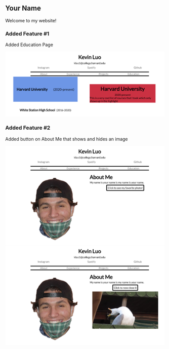 ## Your Name

Welcome to my website!

### Added Feature #1

Added Education Page

![img](./src/assets/education.png)

### Added Feature #2

Added button on About Me that shows and hides an image

![img](./src/assets/aboutbuttonbefore.png)
![img](./src/assets/aboutbuttonafter.png)

